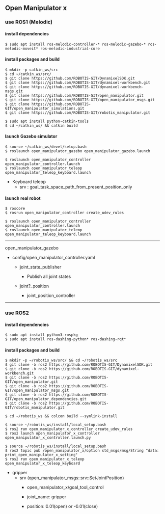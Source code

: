 ## Open Manipulator x
### use ROS1 (Melodic)
#### install dependencies

```
$ sudo apt install ros-melodic-controller-* ros-melodic-gazebo-* ros-melodic-moveit* ros-melodic-industrial-core 
```

#### install packages and build

```
$ mkdir -p catkin_ws/src
$ cd ~/catkin_ws/src/
$ git clone https://github.com/ROBOTIS-GIT/DynamixelSDK.git
$ git clone https://github.com/ROBOTIS-GIT/dynamixel-workbench.git
$ git clone https://github.com/ROBOTIS-GIT/dynamixel-workbench-msgs.git
$ git clone https://github.com/ROBOTIS-GIT/open_manipulator.git
$ git clone https://github.com/ROBOTIS-GIT/open_manipulator_msgs.git
$ git clone https://github.com/ROBOTIS-GIT/open_manipulator_simulations.git
$ git clone https://github.com/ROBOTIS-GIT/robotis_manipulator.git

$ sudo apt install python-catkin-tools 
$ cd ~/catkin_ws/ && catkin build
```

#### launch Gazebo simulator

```
$ source ~/catkin_ws/devel/setup.bash
$ roslaunch open_manipulator_gazebo open_manipulator_gazebo.launch 

$ roslaunch open_manipulator_controller open_manipulator_controller.launch
$ roslaunch open_manipulator_teleop open_manipulator_teleop_keyboard.launch
```

- Keyboard teleop
  - srv : goal_task_space_path_from_present_position_only

#### launch real robot

``` 
$ roscore
$ rosrun open_manipulator_controller create_udev_rules

$ roslaunch open_manipulator_controller open_manipulator_controller.launch
$ roslaunch open_manipulator_teleop open_manipulator_teleop_keyboard.launch
```
---------------------------------------------------------------------------
open_manipulator_gazebo

  - config/open_manipulator_controller.yaml
    - joint_state_publisher
      - Publish all joint states
    
    - joint?_position
      - joint_position_controller  

---------------------------------------------------------------------------

### use ROS2
#### install dependencies

```
$ sudo apt install python3-rospkg
$ sudo apt install ros-dashing-python* ros-dashing-rqt*
```

#### install packages and build

```
$ mkdir -p ~/robotis_ws/src/ && cd ~/robotis_ws/src
$ git clone -b ros2 https://github.com/ROBOTIS-GIT/DynamixelSDK.git
$ git clone -b ros2 https://github.com/ROBOTIS-GIT/dynamixel-workbench.git
$ git clone -b ros2 https://github.com/ROBOTIS-GIT/open_manipulator.git 
$ git clone -b ros2 https://github.com/ROBOTIS-GIT/open_manipulator_msgs.git
$ git clone -b ros2 https://github.com/ROBOTIS-GIT/open_manipulator_dependencies.git
$ git clone -b ros2 https://github.com/ROBOTIS-GIT/robotis_manipulator.git

$ cd ~/robotis_ws && colcon build --symlink-install
```

```
$ source ~/robotis_ws/install/local_setup.bash 
$ ros2 run open_manipulator_x_controller create_udev_rules 
$ ros2 launch open_manipulator_x_controller open_manipulator_x_controller.launch.py 
```

```
$ source ~/robotis_ws/install/local_setup.bash 
$ ros2 topic pub /open_manipulator_x/option std_msgs/msg/String "data: print_open_manipulator_x_setting"
$ ros2 run open_manipulator_x_teleop open_manipulator_x_teleop_keyboard
```

- gripper
  - srv (open_manipulator_msgs::srv::SetJointPosition)
    - open_manipulator_x/goal_tool_control
   
    - joint_name: gripper
    - position: 0.01(open) or -0.01(close)
